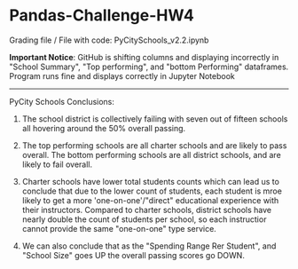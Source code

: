 # Pandas-Challenge-HW4
Grading file / File with code: PyCitySchools_v2.2.ipynb


****Important Notice****:
GitHub is shifting columns and displaying incorrectly in "School Summary", "Top performing", and "bottom Performing" dataframes. Program runs fine and displays correctly in Jupyter Notebook 
*****************************************************

PyCity Schools Conclusions:

1. The school district is collectively failing with seven out of fifteen schools all hovering around the 50% overall passing.

2. The top performing schools are all charter schools and are likely to pass overall. The bottom performing schools are all district schools, and are likely to fail overall.

3. Charter schools have lower total students counts which can lead us to conclude that due to the lower count of students, each student is mroe likely to get a more 'one-on-one'/"direct" educational experience with their instructors. Compared to charter schools, district schools have nearly double the count of students per school, so each instructior cannot provide the same "one-on-one" type service.

4. We can also conclude that as the "Spending Range Rer Student", and "School Size" goes UP the overall passing scores go DOWN.

